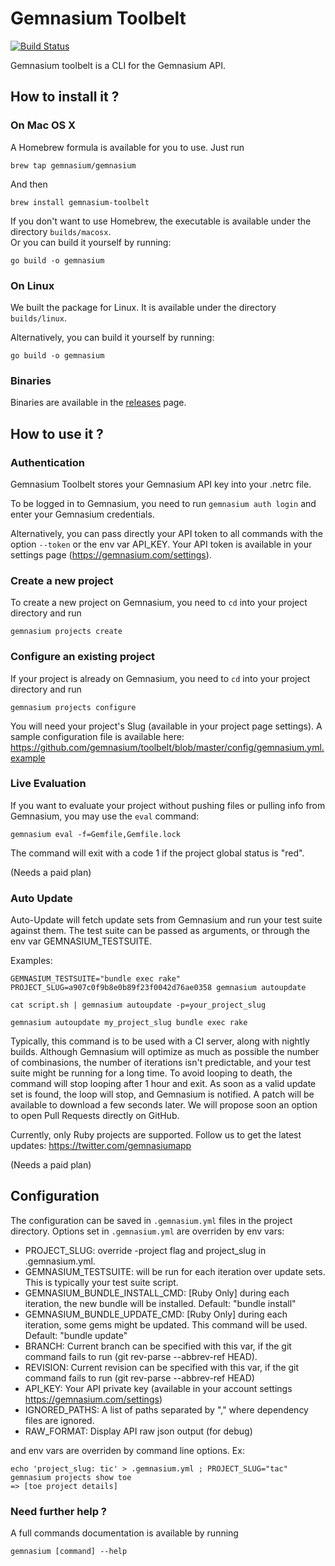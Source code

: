 # Gemnasium Toolbelt

[![Build Status](https://travis-ci.org/gemnasium/toolbelt.svg?branch=master)](https://travis-ci.org/gemnasium/toolbelt)

Gemnasium toolbelt is a CLI for the Gemnasium API.

## How to install it ?

### On Mac OS X

A Homebrew formula is available for you to use. Just run

    brew tap gemnasium/gemnasium

And then

    brew install gemnasium-toolbelt

If you don't want to use Homebrew, the executable is available under the directory `builds/macosx`.  
Or you can build it yourself by running:

    go build -o gemnasium

### On Linux

We built the package for Linux. It is available under the directory `builds/linux`.

Alternatively, you can build it yourself by running:

    go build -o gemnasium

### Binaries

Binaries are available in the [releases](https://github.com/gemnasium/toolbelt/releases) page.

## How to use it ?

### Authentication

Gemnasium Toolbelt stores your Gemnasium API key into your .netrc file.

To be logged in to Gemnasium, you need to run `gemnasium auth login` and enter your Gemnasium credentials.

Alternatively, you can pass directly your API token to all commands with the option `--token` or the env var API_KEY.
Your API token is available in your settings page (https://gemnasium.com/settings).

### Create a new project

To create a new project on Gemnasium, you need to `cd` into your project directory and run

    gemnasium projects create

### Configure an existing project

If your project is already on Gemnasium, you need to `cd` into your project directory and run

    gemnasium projects configure

You will need your project's Slug (available in your project page settings).
A sample configuration file is available here: https://github.com/gemnasium/toolbelt/blob/master/config/gemnasium.yml.example 

### Live Evaluation

If you want to evaluate your project without pushing files or pulling info from Gemnasium, you may use the ```eval``` command:

    gemnasium eval -f=Gemfile,Gemfile.lock

The command will exit with a code 1 if the project global status is "red".

(Needs a paid plan)

### Auto Update

Auto-Update will fetch update sets from Gemnasium and run your test suite against them.
The test suite can be passed as arguments, or through the env var GEMNASIUM_TESTSUITE.

 Examples:

    GEMNASIUM_TESTSUITE="bundle exec rake" PROJECT_SLUG=a907c0f9b8e0b89f23f0042d76ae0358 gemnasium autoupdate

    cat script.sh | gemnasium autoupdate -p=your_project_slug

    gemnasium autoupdate my_project_slug bundle exec rake

Typically, this command is to be used with a CI server, along with nightly builds. 
Although Gemnasium will optimize as much as possible the number of combinasions, the number of iterations isn't predictable, and your test suite might be running for a long time.
To avoid looping to death, the command will stop looping after 1 hour and exit.
As soon as a valid update set is found, the loop will stop, and Gemnasium is notified. A patch will be available to download a few seconds later.
We will propose soon an option to open Pull Requests directly on GitHub.

Currently, only Ruby projects are supported. Follow us to get the latest updates: https://twitter.com/gemnasiumapp

(Needs a paid plan)

## Configuration

The configuration can be saved in ```.gemnasium.yml``` files in the project directory.
Options set in ```.gemnasium.yml``` are overriden by env vars:


 * PROJECT_SLUG: override -project flag and project_slug in .gemnasium.yml.
 * GEMNASIUM_TESTSUITE: will be run for each iteration over update sets. This is typically your test suite script.
 * GEMNASIUM_BUNDLE_INSTALL_CMD: [Ruby Only] during each iteration, the new bundle will be installed. Default: "bundle install"
 * GEMNASIUM_BUNDLE_UPDATE_CMD: [Ruby Only] during each iteration, some gems might be updated. This command will be used. Default: "bundle update"
 * BRANCH: Current branch can be specified with this var, if the git command fails to run (git rev-parse --abbrev-ref HEAD).
 * REVISION: Current revision can be specified with this var, if the git command fails to run (git rev-parse --abbrev-ref HEAD)
 * API_KEY: Your API private key (available in your account settings https://gemnasium.com/settings)
 * IGNORED_PATHS: A list of paths separated by "," where dependency files are ignored.
 * RAW_FORMAT: Display API raw json output (for debug)

 and env vars are overriden by command line options.
 Ex: 

    echo 'project_slug: tic' > .gemnasium.yml ; PROJECT_SLUG="tac" gemnasium projects show toe
    => [toe project details]

### Need further help ?

A full commands documentation is available by running

    gemnasium [command] --help


